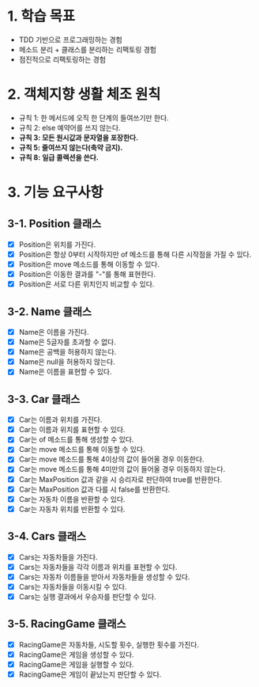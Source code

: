 # 1. 학습 목표
- TDD 기반으로 프로그래밍하는 경험
- 메소드 분리 + 클래스를 분리하는 리팩토링 경험
- 점진적으로 리팩토링하는 경험

# 2. 객체지향 생활 체조 원칙

- 규칙 1: 한 메서드에 오직 한 단계의 들여쓰기만 한다.
- 규칙 2: else 예약어를 쓰지 않는다.
- **규칙 3: 모든 원시값과 문자열을 포장한다.**
- **규칙 5: 줄여쓰지 않는다(축약 금지).**
- **규칙 8: 일급 콜렉션을 쓴다.**

# 3. 기능 요구사항

## 3-1. Position 클래스
- [x] Position은 위치를 가진다.
- [x] Position은 항상 0부터 시작하지만 of 메소드를 통해 다른 시작점을 가질 수 있다.
- [x] Position은 move 메소드를 통해 이동할 수 있다.
- [x] Position은 이동한 결과를 "-"를 통해 표현한다.
- [x] Position은 서로 다른 위치인지 비교할 수 있다.

## 3-2. Name 클래스
- [x] Name은 이름을 가진다.
- [x] Name은 5글자를 초과할 수 없다.
- [x] Name은 공백을 허용하지 않는다.
- [x] Name은 null을 허용하지 않는다.
- [x] Name은 이름을 표현할 수 있다.

## 3-3. Car 클래스
- [x] Car는 이름과 위치를 가진다.
- [x] Car는 이름과 위치를 표현할 수 있다.
- [x] Car는 of 메소드를 통해 생성할 수 있다.
- [x] Car는 move 메소드를 통해 이동할 수 있다.
- [x] Car는 move 메소드를 통해 4이상의 값이 들어올 경우 이동한다.
- [x] Car는 move 메소드를 통해 4미만의 값이 들어올 경우 이동하지 않는다.
- [x] Car는 MaxPosition 값과 같을 시 승리자로 판단하여 true를 반환한다.
- [x] Car는 MaxPosition 값과 다를 시 false를 반환한다.
- [x] Car는 자동차 이름을 반환할 수 있다.
- [x] Car는 자동차 위치를 반환할 수 있다.

## 3-4. Cars 클래스
- [x] Cars는 자동차들을 가진다.
- [x] Cars는 자동차들을 각각 이름과 위치를 표현할 수 있다.
- [x] Cars는 자동차 이름들을 받아서 자동차들을 생성할 수 있다.
- [x] Cars는 자동차들을 이동시킬 수 있다.
- [x] Cars는 실행 결과에서 우승자를 판단할 수 있다.

## 3-5. RacingGame 클래스
- [x] RacingGame은 자동차들, 시도할 횟수, 실행한 횟수를 가진다.
- [x] RacingGame은 게임을 생성할 수 있다.
- [x] RacingGame은 게임을 실행할 수 있다.
- [x] RacingGame은 게임이 끝났는지 판단할 수 있다.